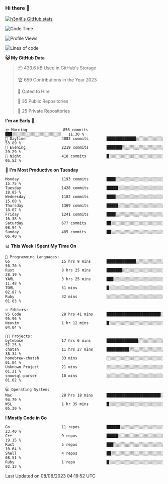 ### Hi there 👋

[![h3n4l's GitHub stats](https://github-readme-stats.vercel.app/api?username=h3n4l&count_private=true&show_icons=true&theme=radical)](https://github.com/h3n4l/github-readme-stats)

<!--START_SECTION:waka-->
![Code Time](http://img.shields.io/badge/Code%20Time-1%2C291%20hrs%2040%20mins-blue)

![Profile Views](http://img.shields.io/badge/Profile%20Views-2-blue)

![Lines of code](https://img.shields.io/badge/From%20Hello%20World%20I%27ve%20Written-3.3%20million%20lines%20of%20code-blue)

**🐱 My GitHub Data** 

> 📦 433.6 kB Used in GitHub's Storage 
 > 
> 🏆 659 Contributions in the Year 2023
 > 
> 💼 Opted to Hire
 > 
> 📜 35 Public Repositories 
 > 
> 🔑 25 Private Repositories 
 > 
**I'm an Early 🐤** 

```text
🌞 Morning                856 commits         ███░░░░░░░░░░░░░░░░░░░░░░   11.30 % 
🌆 Daytime                4082 commits        █████████████░░░░░░░░░░░░   53.89 % 
🌃 Evening                2219 commits        ███████░░░░░░░░░░░░░░░░░░   29.29 % 
🌙 Night                  418 commits         █░░░░░░░░░░░░░░░░░░░░░░░░   05.52 % 
```
📅 **I'm Most Productive on Tuesday** 

```text
Monday                   1193 commits        ████░░░░░░░░░░░░░░░░░░░░░   15.75 % 
Tuesday                  1428 commits        █████░░░░░░░░░░░░░░░░░░░░   18.85 % 
Wednesday                1182 commits        ████░░░░░░░░░░░░░░░░░░░░░   15.60 % 
Thursday                 1369 commits        █████░░░░░░░░░░░░░░░░░░░░   18.07 % 
Friday                   1241 commits        ████░░░░░░░░░░░░░░░░░░░░░   16.38 % 
Saturday                 677 commits         ██░░░░░░░░░░░░░░░░░░░░░░░   08.94 % 
Sunday                   485 commits         ██░░░░░░░░░░░░░░░░░░░░░░░   06.40 % 
```


📊 **This Week I Spent My Time On** 

```text
💬 Programming Languages: 
Go                       15 hrs 9 mins       █████████████░░░░░░░░░░░░   50.70 % 
Rust                     8 hrs 25 mins       ███████░░░░░░░░░░░░░░░░░░   28.19 % 
YAML                     3 hrs 25 mins       ███░░░░░░░░░░░░░░░░░░░░░░   11.48 % 
TOML                     51 mins             █░░░░░░░░░░░░░░░░░░░░░░░░   02.87 % 
Ruby                     32 mins             ░░░░░░░░░░░░░░░░░░░░░░░░░   01.83 % 

🔥 Editors: 
VS Code                  28 hrs 41 mins      ████████████████████████░   95.96 % 
Neovim                   1 hr 12 mins        █░░░░░░░░░░░░░░░░░░░░░░░░   04.04 % 

🐱‍💻 Projects: 
bytebase                 17 hrs 6 mins       ██████████████░░░░░░░░░░░   57.25 % 
chatsh                   11 hrs 27 mins      ██████████░░░░░░░░░░░░░░░   38.34 % 
homebrew-chatsh          33 mins             ░░░░░░░░░░░░░░░░░░░░░░░░░   01.84 % 
Unknown Project          21 mins             ░░░░░░░░░░░░░░░░░░░░░░░░░   01.21 % 
snowsql-parser           18 mins             ░░░░░░░░░░░░░░░░░░░░░░░░░   01.02 % 

💻 Operating System: 
Mac                      28 hrs 18 mins      ████████████████████████░   94.70 % 
WSL                      1 hr 35 mins        █░░░░░░░░░░░░░░░░░░░░░░░░   05.30 % 
```

**I Mostly Code in Go** 

```text
Go                       11 repos            ██████░░░░░░░░░░░░░░░░░░░   23.40 % 
C++                      9 repos             █████░░░░░░░░░░░░░░░░░░░░   19.15 % 
Rust                     5 repos             ███░░░░░░░░░░░░░░░░░░░░░░   10.64 % 
Shell                    4 repos             ██░░░░░░░░░░░░░░░░░░░░░░░   08.51 % 
Ruby                     1 repo              █░░░░░░░░░░░░░░░░░░░░░░░░   02.13 % 
```




 Last Updated on 08/06/2023 04:19:52 UTC
<!--END_SECTION:waka-->

